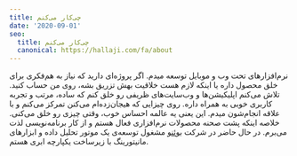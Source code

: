 ```yaml
---
title: چی‌کار می‌کنم
date: '2020-09-01'
seo:
  title: چی‌کار می‌کنم
  canonical: https://hallaji.com/fa/about
---
```

نرم‌افزارهای تحت وب و موبایل توسعه میدم. اگر پروژه‌ای دارید که نیاز به هم‌فکری برای خلق محصول داره یا اینکه لازم هست خلاقیت بهش تزریق بشه، روی من حساب کنید. تلاش می‌کنم اپلیکیشن‌ها و وب‌سایت‌های ظریفی رو خلق کنم که ساده، مرتب و تجربه کاربری خوبی به همراه داره. روی چیزایی که هیجان‌زده‌ام می‌کنن تمرکز می‌کنم و با علاقه انجام‌شون میدم. این یعنی یه عالمه احساس خوب، وقتی چیزی رو خلق می‌کنی. خلاصه اینکه پشت صحنه محصولات نرم‌افزاری فعال هستم و از کار برنامه‌نویسی لذت می‌برم. در حال حاضر در شرکت [بوئنو](https://www.buenosystems.com.au/) مشغول توسعه‌ی یک موتور تحلیل داده و ابزارهای مانیتورینگ با زیرساخت یکپارچه ابری هستم.
